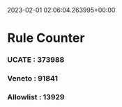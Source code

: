 2023-02-01 02:06:04.263995+00:00
# Rule Counter 
 ### UCATE : 373988

 ### Veneto : 91841

 ### Allowlist : 13929